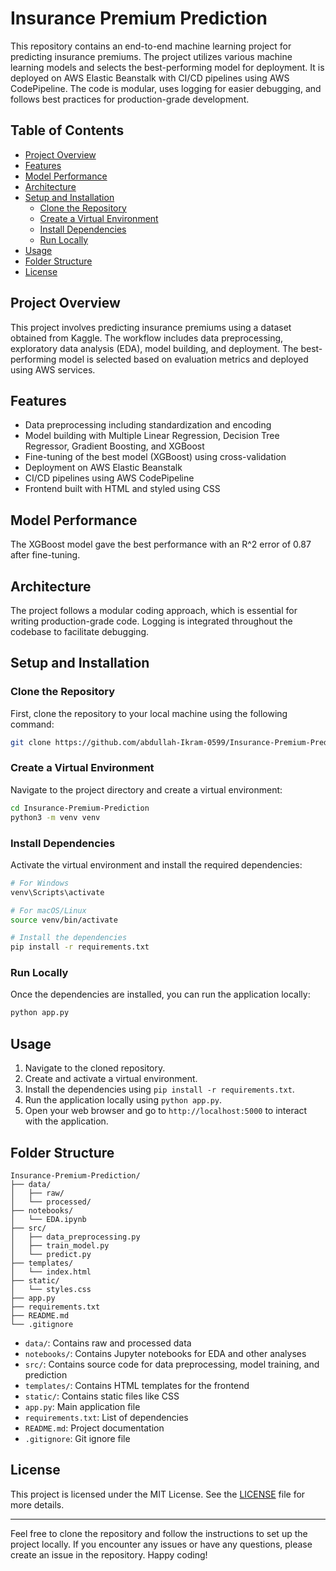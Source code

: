 # Insurance Premium Prediction

This repository contains an end-to-end machine learning project for predicting insurance premiums. The project utilizes various machine learning models and selects the best-performing model for deployment. It is deployed on AWS Elastic Beanstalk with CI/CD pipelines using AWS CodePipeline. The code is modular, uses logging for easier debugging, and follows best practices for production-grade development.

## Table of Contents
- [Project Overview](#project-overview)
- [Features](#features)
- [Model Performance](#model-performance)
- [Architecture](#architecture)
- [Setup and Installation](#setup-and-installation)
  - [Clone the Repository](#clone-the-repository)
  - [Create a Virtual Environment](#create-a-virtual-environment)
  - [Install Dependencies](#install-dependencies)
  - [Run Locally](#run-locally)
- [Usage](#usage)
- [Folder Structure](#folder-structure)
- [License](#license)

## Project Overview
This project involves predicting insurance premiums using a dataset obtained from Kaggle. The workflow includes data preprocessing, exploratory data analysis (EDA), model building, and deployment. The best-performing model is selected based on evaluation metrics and deployed using AWS services.

## Features
- Data preprocessing including standardization and encoding
- Model building with Multiple Linear Regression, Decision Tree Regressor, Gradient Boosting, and XGBoost
- Fine-tuning of the best model (XGBoost) using cross-validation
- Deployment on AWS Elastic Beanstalk
- CI/CD pipelines using AWS CodePipeline
- Frontend built with HTML and styled using CSS

## Model Performance
The XGBoost model gave the best performance with an R^2 error of 0.87 after fine-tuning.

## Architecture
The project follows a modular coding approach, which is essential for writing production-grade code. Logging is integrated throughout the codebase to facilitate debugging.

## Setup and Installation

### Clone the Repository
First, clone the repository to your local machine using the following command:
```bash
git clone https://github.com/abdullah-Ikram-0599/Insurance-Premium-Prediction.git
```

### Create a Virtual Environment
Navigate to the project directory and create a virtual environment:
```bash
cd Insurance-Premium-Prediction
python3 -m venv venv
```

### Install Dependencies
Activate the virtual environment and install the required dependencies:
```bash
# For Windows
venv\Scripts\activate

# For macOS/Linux
source venv/bin/activate

# Install the dependencies
pip install -r requirements.txt
```

### Run Locally
Once the dependencies are installed, you can run the application locally:
```bash
python app.py
```

## Usage
1. Navigate to the cloned repository.
2. Create and activate a virtual environment.
3. Install the dependencies using `pip install -r requirements.txt`.
4. Run the application locally using `python app.py`.
5. Open your web browser and go to `http://localhost:5000` to interact with the application.

## Folder Structure
```
Insurance-Premium-Prediction/
├── data/
│   ├── raw/
│   └── processed/
├── notebooks/
│   └── EDA.ipynb
├── src/
│   ├── data_preprocessing.py
│   ├── train_model.py
│   └── predict.py
├── templates/
│   └── index.html
├── static/
│   └── styles.css
├── app.py
├── requirements.txt
├── README.md
└── .gitignore
```

- `data/`: Contains raw and processed data
- `notebooks/`: Contains Jupyter notebooks for EDA and other analyses
- `src/`: Contains source code for data preprocessing, model training, and prediction
- `templates/`: Contains HTML templates for the frontend
- `static/`: Contains static files like CSS
- `app.py`: Main application file
- `requirements.txt`: List of dependencies
- `README.md`: Project documentation
- `.gitignore`: Git ignore file

## License
This project is licensed under the MIT License. See the [LICENSE](LICENSE) file for more details.

---

Feel free to clone the repository and follow the instructions to set up the project locally. If you encounter any issues or have any questions, please create an issue in the repository. Happy coding!
